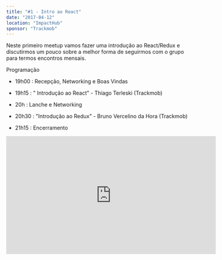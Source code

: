 ```yaml
---
title: "#1 - Intro ao React"
date: "2017-04-12"
location: "ImpactHub"
sponsor: "Trackmob"
---
```


Neste primeiro meetup vamos fazer uma introdução ao React/Redux e discutirmos um pouco sobre a melhor forma de seguirmos com o grupo para termos encontros mensais.

Programação

- 19h00 : Recepção, Networking e Boas Vindas

- 19h15 : " Introdução ao React" - Thiago Terleski (Trackmob)

- 20h : Lanche e Networking

- 20h30 : "Introdução ao Redux" - Bruno Vercelino da Hora (Trackmob)

- 21h15 : Encerramento

<iframe width="560" height="315" src="https://www.youtube.com/embed/4SZl1r2O_bY" frameborder="0" allowfullscreen></iframe>
